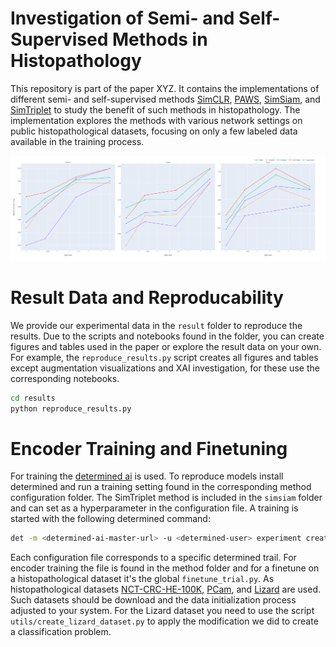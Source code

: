 # Investigation of Semi- and Self-Supervised Methods in Histopathology
 This repository is part of the paper XYZ. It contains the implementations of different semi- and self-supervised methods [SimCLR](https://arxiv.org/pdf/2002.05709.pdf), [PAWS](https://arxiv.org/pdf/2104.13963.pdf), [SimSiam](https://arxiv.org/pdf/2011.10566.pdf), and [SimTriplet](https://arxiv.org/abs/2103.05585) to study the benefit of such methods in histopathology. The implementation explores the methods with various network settings on public histopathological datasets, focusing on only a few labeled data available in the training process.

![Benefits over architectural settings](./results/plots/readme2.png)


# Result Data and Reproducability
We provide our experimental data in the `result` folder to reproduce the results. Due to the scripts and notebooks found in the folder, you can create figures and tables used in the paper or explore the result data on your own. For example, the `reproduce_results.py` script creates all figures and tables except augmentation visualizations and XAI investigation, for these use the corresponding notebooks.

```bash
cd results
python reproduce_results.py
```

# Encoder Training and Finetuning
For training the [determined ai](https://www.determined.ai/) is used. To reproduce models install determined and run a training setting found in the corresponding method configuration folder. The SimTriplet method is included in the `simsiam` folder and can set as a hyperparameter in the configuration file. A training is started with the following determined command:

```bash
det -m <determined-ai-master-url> -u <determined-user> experiment create <train-config-path> <trail-path>
```

Each configuration file corresponds to a specific determined trail. For encoder training the file is found in the method folder and for a finetune on a histopathological dataset it's the global `finetune_trial.py`. As histopathological datasets [NCT-CRC-HE-100K](https://zenodo.org/record/1214456), [PCam](https://github.com/basveeling/pcam), and [Lizard](https://warwick.ac.uk/fac/cross_fac/tia/data/) are used. Such datasets should be download and the data initialization process adjusted to your system. For the Lizard dataset you need to use the script `utils/create_lizard_dataset.py` to apply the modification we did to create a classification problem.  
